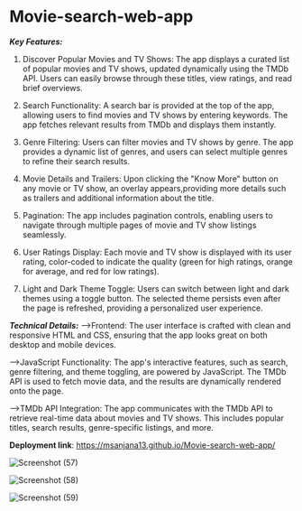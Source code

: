 # Movie-search-web-app
_**Key Features:**_
1. Discover Popular Movies and TV Shows:
The app displays a curated list of popular movies and TV shows, updated dynamically using the TMDb API. Users can easily browse through these titles, view ratings, and read brief overviews.

2. Search Functionality:
A search bar is provided at the top of the app, allowing users to find movies and TV shows by entering keywords. The app fetches relevant results from TMDb and displays them instantly.

3. Genre Filtering:
Users can filter movies and TV shows by genre. The app provides a dynamic list of genres, and users can select multiple genres to refine their search results.

4. Movie Details and Trailers:
Upon clicking the "Know More" button on any movie or TV show, an overlay appears,providing more details such as trailers and additional information about the title.

5. Pagination:
The app includes pagination controls, enabling users to navigate through multiple pages of movie and TV show listings seamlessly.

6. User Ratings Display:
Each movie and TV show is displayed with its user rating, color-coded to indicate the quality (green for high ratings, orange for average, and red for low ratings).

7. Light and Dark Theme Toggle:
Users can switch between light and dark themes using a toggle button. The selected theme persists even after the page is refreshed, providing a personalized user experience.

_**Technical Details:**_
-->Frontend:
The user interface is crafted with clean and responsive HTML and CSS, ensuring that the app looks great on both desktop and mobile devices.

-->JavaScript Functionality:
The app's interactive features, such as search, genre filtering, and theme toggling, are powered by JavaScript. The TMDb API is used to fetch movie data, and the results are dynamically rendered onto the page.

-->TMDb API Integration:
The app communicates with the TMDb API to retrieve real-time data about movies and TV shows. This includes popular titles, search results, genre-specific listings, and more.

**Deployment link**: https://msanjana13.github.io/Movie-search-web-app/

![Screenshot (57)](https://github.com/user-attachments/assets/7d267be0-8a8d-40e1-bbd4-e9beed72db9e)


![Screenshot (58)](https://github.com/user-attachments/assets/37ec136b-d15c-472e-8d32-6d30f1f20969)


![Screenshot (59)](https://github.com/user-attachments/assets/dea67a57-d543-45c9-81ba-848338147929)

